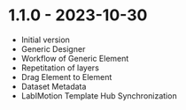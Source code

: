 1.1.0 - 2023-10-30
===================
* Initial version
* Generic Designer
* Workflow of Generic Element
* Repetitation of layers
* Drag Element to Element
* Dataset Metadata
* LabIMotion Template Hub Synchronization

